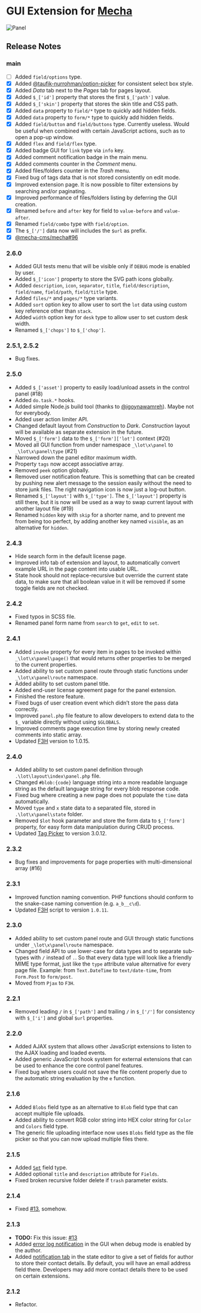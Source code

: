 GUI Extension for [Mecha](https://github.com/mecha-cms/mecha)
=============================================================

![Panel](https://user-images.githubusercontent.com/1669261/104103529-31af0f00-52d5-11eb-8e08-fe2c4f2d3b4c.png)

Release Notes
-------------

### main

 - [ ] Added `field/options` type.
 - [x] Added [@taufik-nurrohman/option-picker](https://github.com/taufik-nurrohman/option-picker) for consistent select box style.
 - [x] Added _Data_ tab next to the _Pages_ tab for pages layout.
 - [x] Added `$_['id']` property that stores the first `$_['path']` value.
 - [x] Added `$_['skin']` property that stores the skin title and CSS path.
 - [x] Added `data` property to `field/*` type to quickly add hidden fields.
 - [x] Added `data` property to `form/*` type to quickly add hidden fields.
 - [x] Added `field/button` and `field/buttons` type. Currently useless. Would be useful when combined with certain JavaScript actions, such as to open a pop-up window.
 - [x] Added `flex` and `field/flex` type.
 - [x] Added badge GUI for `link` type via `info` key.
 - [x] Added comment notification badge in the main menu.
 - [x] Added comments counter in the _Comment_ menu.
 - [x] Added files/folders counter in the _Trash_ menu.
 - [x] Fixed bug of tags data that is not stored consistently on edit mode.
 - [x] Improved extension page. It is now possible to filter extensions by searching and/or paginating.
 - [x] Improved performance of files/folders listing by deferring the GUI creation.
 - [x] Renamed `before` and `after` key for field to `value-before` and `value-after`.
 - [x] Renamed `field/combo` type with `field/option`.
 - [x] The `$_['/']` data now will includes the `$url` as prefix.
 - [x] [@mecha-cms/mecha#96](https://github.com/mecha-cms/mecha/issues/96)

### 2.6.0

 - Added GUI tests menu that will be visible only if `DEBUG` mode is enabled by user.
 - Added `$_['icon']` property to store the SVG path icons globally.
 - Added `description`, `icon`, `separator`, `title`, `field/description`, `field/name`, `field/path`, `field/title` type.
 - Added `files/*` and `pages/*` type variants.
 - Added `sort` option key to allow user to sort the `lot` data using custom key reference other than `stack`.
 - Added `width` option key for `desk` type to allow user to set custom desk width.
 - Renamed `$_['chops']` to `$_['chop']`.

### 2.5.1, 2.5.2

 - Bug fixes.

### 2.5.0

 - Added `$_['asset']` property to easily load/unload assets in the control panel (#18)
 - Added `do.task.*` hooks.
 - Added simple Node.js build tool (thanks to [@igoynawamreh](https://github.com/igoynawamreh)). Maybe not for everybody.
 - Added user action limiter API.
 - Changed default layout from _Construction_ to _Dark_. _Construction_ layout will be available as separate extension in the future.
 - Moved `$_['form']` data to the `$_['form']['lot']` context (#20)
 - Moved all GUI function from under namespace `_\lot\x\panel` to `_\lot\x\panel\type` (#21)
 - Narrowed down the panel editor maximum width.
 - Property `tags` now accept associative array.
 - Removed `peek` option globally.
 - Removed user notification feature. This is something that can be created by pushing new alert message to the session easily without the need to store junk files. The right navigation icon is now just a log-out button.
 - Renamed `$_['layout']` with `$_['type']`. The `$_['layout']` property is still there, but it is now will be used as a way to swap current layout with another layout file (#19)
 - Renamed `hidden` key with `skip` for a shorter name, and to prevent me from being too perfect, by adding another key named `visible`, as an alternative for `hidden`.

### 2.4.3

 - Hide search form in the default license page.
 - Improved info tab of extension and layout, to automatically convert example URL in the page content into usable URL.
 - State hook should not replace-recursive but override the current state data, to make sure that all boolean value in it will be removed if some toggle fields are not checked.

### 2.4.2

 - Fixed typos in SCSS file.
 - Renamed panel form name from `search` to `get`, `edit` to `set`.

### 2.4.1

 - Added `invoke` property for every item in pages to be invoked within `_\lot\x\panel\page()` that would returns other properties to be merged to the current properties.
 - Added ability to set custom panel route through static functions under `_\lot\x\panel\route` namespace.
 - Added ability to set custom panel title.
 - Added end-user license agreement page for the panel extension.
 - Finished the restore feature.
 - Fixed bugs of user creation event which didn&rsquo;t store the pass data correctly.
 - Improved `panel.php` file feature to allow developers to extend data to the `$_` variable directly without using `$GLOBALS`.
 - Improved comments page execution time by storing newly created comments into static array.
 - Updated [F3H](https://github.com/taufik-nurrohman/f3h) version to 1.0.15.

### 2.4.0

 - Added ability to set custom panel definition through `.\lot\layout\index\panel.php` file.
 - Changed `#blob:{code}` language string into a more readable language string as the default language string for every blob response code.
 - Fixed bug where creating a new page does not populate the `time` data automatically.
 - Moved `type` and `x` state data to a separated file, stored in `.\lot\x\panel\state` folder.
 - Removed `$lot` hook parameter and store the form data to `$_['form']` property, for easy form data manipulation during CRUD process.
 - Updated [Tag Picker](https://github.com/taufik-nurrohman/tag-picker) to version 3.0.12.

### 2.3.2

 - Bug fixes and improvements for page properties with multi-dimensional array (#16)

### 2.3.1

 - Improved function naming convention. PHP functions should conform to the snake-case naming convention (e.g. `a_b__c\d`).
 - Updated [F3H](https://github.com/taufik-nurrohman/f3h) script to version `1.0.11`.

### 2.3.0

 - Added ability to set custom panel route and GUI through static functions under `_\lot\x\panel\route` namespace.
 - Changed field API to use lower-case for data types and to separate sub-types with `/` instead of `.`. So that every data type will look like a friendly MIME type format, just like the `type` attribute value alternative for every page file. Example: from `Text.DateTime` to `text/date-time`, from `Form.Post` to `form/post`.
 - Moved from `Pjax` to `F3H`.

### 2.2.1

 - Removed leading `/` in `$_['path']` and trailing `/` in `$_['/']` for consistency with `$_['i']` and global `$url` properties.

### 2.2.0

 - Added AJAX system that allows other JavaScript extensions to listen to the AJAX loading and loaded events.
 - Added generic JavaScript hook system for external extensions that can be used to enhance the core control panel features.
 - Fixed bug where users could not save the file content properly due to the automatic string evaluation by the `e` function.

### 2.1.6

 - Added `Blobs` field type as an alternative to `Blob` field type that can accept multiple file uploads.
 - Added ability to convert RGB color string into HEX color string for `Color` and `Colors` field type.
 - The generic file uploading interface now uses `Blobs` field type as the file picker so that you can now upload multiple files there.

### 2.1.5

 - Added [`Set`](https://user-images.githubusercontent.com/1669261/73904817-dcea6380-48cf-11ea-9c66-25a61e2c1b8e.png) field type.
 - Added optional `title` and `description` attribute for `Fields`.
 - Fixed broken recursive folder delete if `trash` parameter exists.

### 2.1.4

 - Fixed [#13](https://github.com/mecha-cms/x.panel/issues/13), somehow.

### 2.1.3

 - **TODO:** Fix this issue: [#13](https://github.com/mecha-cms/x.panel/issues/13)
 - Added [error log notification](https://user-images.githubusercontent.com/1669261/72618638-24836c80-396e-11ea-8705-434506abe2d8.png) in the GUI when debug mode is enabled by the author.
 - Added [notification tab](https://user-images.githubusercontent.com/1669261/72582860-ba8ba880-3916-11ea-90b7-c7c3322e8925.png) in the state editor to give a set of fields for author to store their contact details. By default, you will have an email address field there. Developers may add more contact details there to be used on certain extensions.

### 2.1.2

 - Refactor.
